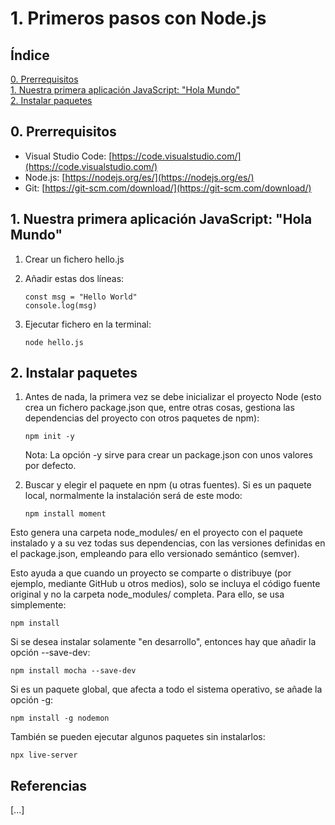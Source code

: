 # 1. Primeros pasos con Node.js

## Índice

[0. Prerrequisitos](#0-prerrequisitos)  
[1. Nuestra primera aplicación JavaScript: "Hola Mundo"](#1-nuestra-primera-aplicación-javaScript-"hola-mundo")  
[2. Instalar paquetes](#2-instalar-paquetes)

## 0. Prerrequisitos

- Visual Studio Code: [https://code.visualstudio.com/](https://code.visualstudio.com/)
- Node.js: [https://nodejs.org/es/](https://nodejs.org/es/)
- Git: [https://git-scm.com/download/](https://git-scm.com/download/)

## 1. Nuestra primera aplicación JavaScript: "Hola Mundo"

1. Crear un fichero hello.js
2. Añadir estas dos líneas:

    ```
    const msg = "Hello World"
    console.log(msg)
    ```

3. Ejecutar fichero en la terminal:

    ```
    node hello.js
    ```

## 2. Instalar paquetes

1. Antes de nada, la primera vez se debe inicializar el proyecto Node (esto crea un fichero package.json que, entre otras cosas, gestiona las dependencias del proyecto con otros paquetes de npm):

    ```
    npm init -y
    ```

    Nota: La opción -y sirve para crear un package.json con unos valores por defecto.

2. Buscar y elegir el paquete en npm (u otras fuentes). Si es un paquete local, normalmente la instalación será de este modo:

    ```
    npm install moment
    ```

Esto genera una carpeta node_modules/ en el proyecto con el paquete instalado y a su vez todas sus dependencias, con las versiones definidas en el package.json, empleando para ello versionado semántico (semver).

Esto ayuda a que cuando un proyecto se comparte o distribuye (por ejemplo, mediante GitHub u otros medios), solo se incluya el código fuente original y no la carpeta node_modules/ completa. Para ello, se usa simplemente:

```
npm install
```

Si se desea instalar solamente "en desarrollo", entonces hay que añadir la opción --save-dev:

```
npm install mocha --save-dev
```

Si es un paquete global, que afecta a todo el sistema operativo, se añade la opción -g:

```
npm install -g nodemon
```

También se pueden ejecutar algunos paquetes sin instalarlos:

```
npx live-server
```

## Referencias

[...]